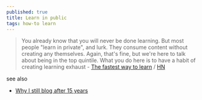```yaml
---
published: true
title: Learn in public
tags: how-to learn
---
```

> You already know that you will never be done learning. But most people "learn in private", and lurk. They consume content without creating any themselves. Again, that's fine, but we're here to talk about being in the top quintile. What you do here is to have a habit of creating learning exhaust - [The fastest way to learn](https://www.swyx.io/writing/learn-in-public/) / [HN](https://news.ycombinator.com/item?id=24099104)

see also
- [Why I still blog after 15 years ](https://news.ycombinator.com/item?id=41646531)